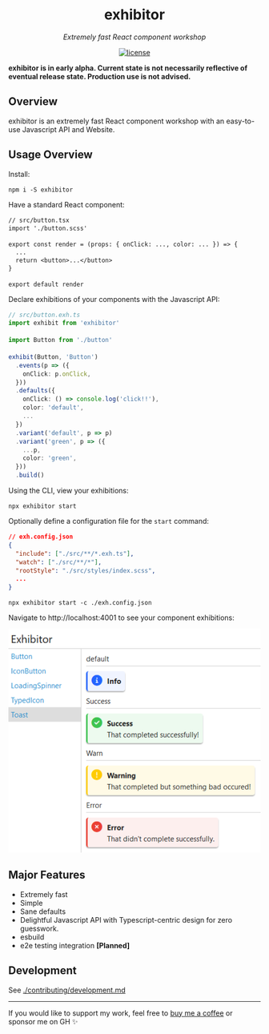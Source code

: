 <h1 align="center">exhibitor</h1>
<p align="center">
  <em>Extremely fast React component workshop</em>
</p>

<p align="center">
  <a href="https://img.shields.io/badge/License-MIT-green.svg" target="_blank">
    <img src="https://img.shields.io/badge/License-MIT-green.svg" alt="license" />
  </a>
</p>

**exhibitor is in early alpha. Current state is not necessarily reflective of eventual release state. Production use is not advised.**

## Overview

exhibitor is an extremely fast React component workshop with an easy-to-use Javascript API and Website.

## Usage Overview

Install:

```
npm i -S exhibitor
```

Have a standard React component:

```tsx
// src/button.tsx
import './button.scss'

export const render = (props: { onClick: ..., color: ... }) => {
  ...
  return <button>...</button>
}

export default render
```

Declare exhibitions of your components with the Javascript API:

```typescript
// src/button.exh.ts
import exhibit from 'exhibitor'

import Button from './button'

exhibit(Button, 'Button')
  .events(p => ({
    onClick: p.onClick,
  }))
  .defaults({
    onClick: () => console.log('click!!'),
    color: 'default',
    ...
  })
  .variant('default', p => p)
  .variant('green', p => ({
    ...p,
    color: 'green',
  }))
  .build()
```

Using the CLI, view your exhibitions:

```
npx exhibitor start
```

Optionally define a configuration file for the `start` command:

```json
// exh.config.json
{
  "include": ["./src/**/*.exh.ts"],
  "watch": ["./src/**/*"],
  "rootStyle": "./src/styles/index.scss",
  ...
}
```

```
npx exhibitor start -c ./exh.config.json
```

Navigate to http://localhost:4001 to see your component exhibitions:

![](./img/img1.png)

## Major Features

* Extremely fast
* Simple
* Sane defaults
* Delightful Javascript API with Typescript-centric design for zero guesswork.
* esbuild
* e2e testing integration **[Planned]**

## Development

See [./contributing/development.md](./contributing/development.md)

---

If you would like to support my work, feel free to [buy me a coffee](https://www.buymeacoffee.com/samhuk) or sponsor me on GH ✨
